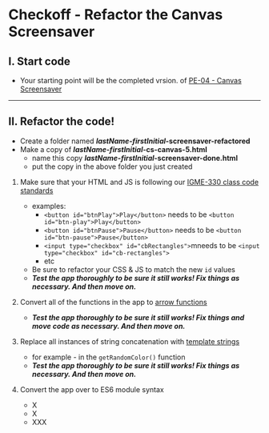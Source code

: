 # Checkoff - Refactor the Canvas Screensaver

## I. Start code
- Your starting point will be the completed vrsion. of [PE-04 - Canvas Screensaver](../pe/04/pe-04.md)

<hr>

## II. Refactor the code!

- Create a folder named ***lastName-firstInitial*-screensaver-refactored**
- Make a copy of ***lastName-firstInitial*-cs-canvas-5.html**
  - name this copy ***lastName-firstInitial*-screensaver-done.html**
  - put the copy in the above folder you just created

1) Make sure that your HTML and JS is following our [IGME-330 class code standards](../notes/code-style-required-330.md)

    - examples:
      - `<button id="btnPlay">Play</button>` needs to be `<button id="btn-play">Play</button>`
      - `<button id="btnPause">Pause</button>` needs to be `<button id="btn-pause">Pause</button>`
      - `<input type="checkbox" id="cbRectangles">`mneeds to be `<input type="checkbox" id="cb-rectangles">`
      - etc
    - Be sure to refactor your CSS & JS to match the new `id` values
    - ***Test the app thoroughly to be sure it still works! Fix things as necessary. And then move on.***

2) Convert all of the functions in the app to [arrow functions](../notes/js-functions.md#vi-b-arrow-function-examples)

    - ***Test the app thoroughly to be sure it still works! Fix things and move code as necessary. And then move on.***

3) Replace all instances of string concatenation with [template strings](https://developer.mozilla.org/en-US/docs/Web/JavaScript/Reference/Template_literals)
   
   - for example - in the `getRandomColor()` function
    - ***Test the app thoroughly to be sure it still works! Fix things as necessary. And then move on.***

4) Convert the app over to ES6 module syntax

    - X
    - X
    - XXX
